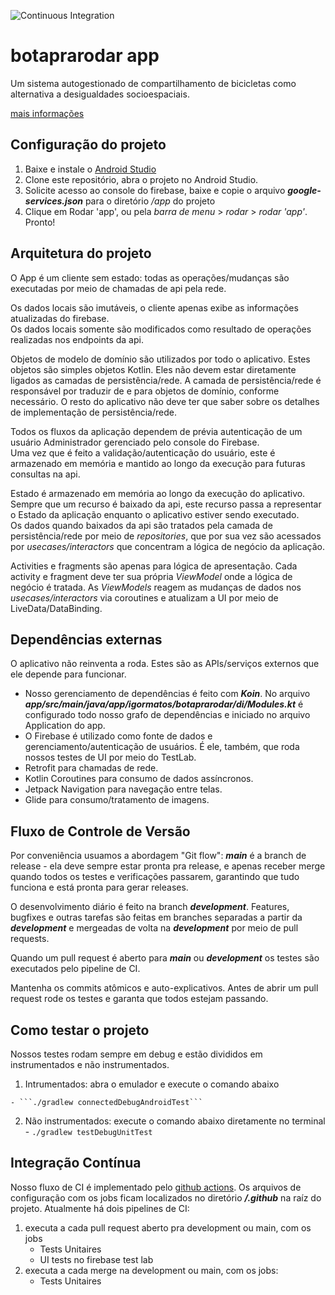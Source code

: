 ![Continuous Integration](https://github.com/Ameciclo/botaprarodar/workflows/Continuous%20Integration/badge.svg)

# botaprarodar app

Um sistema autogestionado de compartilhamento de bicicletas como  
alternativa a desigualdades socioespaciais.

[mais informações](https://botaprarodar.ameciclo.org/)

## Configuração do projeto
1. Baixe e instale o [Android Studio](https://developer.android.com/studio?gclid=CjwKCAiAmrOBBhA0EiwArn3mfJ_wOSFMNgorYFzGPgb_7jFW8sZL8Rt7MqfhzvMVKILYYaboqkEywhoCXYQQAvD_BwE&gclsrc=aw.ds)
2. Clone este repositório, abra o projeto no Android Studio.
3. Solicite acesso ao console do firebase, baixe e copie o arquivo ***google-services.json*** para o diretório */app* do projeto
4. Clique em Rodar 'app', ou pela *barra de menu* > *rodar* > *rodar 'app'*. Pronto!

## Arquitetura do projeto
O App é um cliente sem estado: todas as operações/mudanças são executadas por meio de chamadas de api pela rede.

Os dados locais são imutáveis, o cliente apenas exibe as informações atualizadas do firebase.  
Os dados locais somente são modificados como resultado de operações realizadas nos endpoints da api.

Objetos de modelo de domínio são utilizados por todo o aplicativo. Estes objetos são simples objetos Kotlin. Eles não devem estar diretamente ligados as camadas de persistência/rede.
A camada de persistência/rede é responsável por traduzir de e para objetos de domínio, conforme necessário. O resto do aplicativo não deve ter que saber sobre os detalhes de implementação de persistência/rede.

Todos os fluxos da aplicação dependem de prévia autenticação de um usuário Administrador gerenciado pelo console do Firebase.  
Uma vez que é feito a validação/autenticação do usuário, este é armazenado em memória e mantido ao longo da execução para futuras consultas na api.

Estado é armazenado em memória ao longo da execução do aplicativo. Sempre que um recurso é baixado da api, este recurso passa a representar o Estado da aplicação enquanto o aplicativo estiver sendo executado.  
Os dados quando baixados da api são tratados pela camada de persistência/rede por meio de *repositories*, que por sua vez são acessados por *usecases/interactors* que concentram a lógica de negócio da aplicação.

Activities e fragments são apenas para lógica de apresentação. Cada activity e fragment deve ter sua própria *ViewModel* onde a lógica de negócio é tratada.
As *ViewModels* reagem as mudanças de dados nos *usecases/interactors* via coroutines e atualizam a UI por meio de LiveData/DataBinding.

## Dependências externas

O aplicativo não reinventa a roda. Estes são as APIs/serviços externos que ele depende para funcionar.

- Nosso gerenciamento de dependências é feito com ***Koin***. No arquivo ***app/src/main/java/app/igormatos/botaprarodar/di/Modules.kt*** é configurado todo nosso grafo de dependências e iniciado no arquivo Application do app.
- O Firebase é utilizado como fonte de dados e gerenciamento/autenticação de usuários. É ele, também, que roda nossos testes de UI por meio do TestLab.
- Retrofit para chamadas de rede.
- Kotlin Coroutines para consumo de dados assíncronos.
- Jetpack Navigation para navegação entre telas.
- Glide para consumo/tratamento de imagens.

## Fluxo de Controle de Versão
Por conveniência usuamos a abordagem "Git flow": ***main*** é a branch de release - ela deve sempre estar pronta pra release, e apenas receber merge quando todos os testes e verificações  passarem, garantindo que tudo funciona e está pronta para gerar releases.

O desenvolvimento diário é feito na branch ***development***. Features, bugfixes e outras tarefas são feitas em branches separadas a partir da ***development*** e mergeadas de volta na ***development*** por meio de pull requests.

Quando um pull request é aberto para ***main*** ou ***development*** os testes são executados pelo pipeline de CI.

Mantenha os commits atômicos e auto-explicativos.
Antes de abrir um pull request rode os testes e garanta que todos estejam passando.

## Como testar o projeto
Nossos testes rodam sempre em debug e estão divididos em instrumentados e não instrumentados.

  1. Intrumentados: abra o emulador e execute o comando abaixo

    - ```./gradlew connectedDebugAndroidTest```

  2. Não instrumentados: execute o comando abaixo diretamente no terminal
    - ```./gradlew testDebugUnitTest```

## Integração Contínua
Nosso fluxo de CI é implementado pelo [github actions](https://github.com/Ameciclo/botaprarodar/actions).
Os arquivos de configuração com os jobs ficam localizados no diretório ***/.github*** na raíz do projeto.
Atualmente há dois pipelines de CI:
1. executa a cada pull request aberto pra development ou main, com os jobs
    - Tests Unitaires
    - UI tests no firebase test lab
2. executa a cada merge na development ou main, com os jobs:
    - Tests Unitaires


